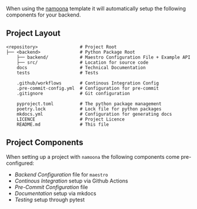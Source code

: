 When using the [namoona](https://github.com/chimefrb/namoona) template it will automatically setup
the following components for your backend.

## Project Layout

    <repository>                # Project Root
    ├── <backend>          	    # Python Package Root
        ├── backend/	  		# Maestro Configuration File + Example API
        ├── src/          		# Location for source code
        docs			  		# Technical Documentation
        tests					# Tests

        .github/workflows 		# Continous Integration Config
        .pre-commit-config.yml  # Configuration for pre-commit
        .gitignore              # Git configuration

        pyproject.toml    		# The python package management
        poetry.lock 			# Lock file for python packages
        mkdocs.yml              # Configuration for generating docs
        LICENCE					# Project Licence
        README.md 				# This file

## Project Components
When setting up a project with `namoona` the following components come pre-configured:

  - *Backend Configuration* file for `maestro`
  - *Continous Integration* setup via Github Actions
  - *Pre-Commit Configuration* file
  - *Documentation* setup via mkdocs
  - *Testing* setup through pytest

